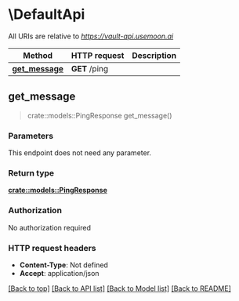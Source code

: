 # \DefaultApi

All URIs are relative to *https://vault-api.usemoon.ai*

Method | HTTP request | Description
------------- | ------------- | -------------
[**get_message**](DefaultApi.md#get_message) | **GET** /ping | 



## get_message

> crate::models::PingResponse get_message()


### Parameters

This endpoint does not need any parameter.

### Return type

[**crate::models::PingResponse**](PingResponse.md)

### Authorization

No authorization required

### HTTP request headers

- **Content-Type**: Not defined
- **Accept**: application/json

[[Back to top]](#) [[Back to API list]](../README.md#documentation-for-api-endpoints) [[Back to Model list]](../README.md#documentation-for-models) [[Back to README]](../README.md)

